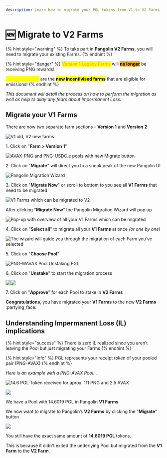 ```yaml
---
description: Learn how to migrate your PGL tokens from V1 to V2 Farms
---
```


# 🆕 Migrate to V2 Farms

{% hint style="warning" %}
To take part in **Pangolin V2 Farms**, you will need to migrate your existing Farms.
{% endhint %}

{% hint style="danger" %}
<mark style="color:orange;">Version 1 Legacy Farms</mark> will <mark style="background-color:orange;">**no longer**</mark> be receiving PNG rewards!

<mark style="color:yellow;">Version 2 Farms</mark> are the <mark style="background-color:yellow;">**new incentivised farms**</mark> that are eligible for emissions!
{% endhint %}

_This document will detail the process on how to perform the migration as well as help to allay any fears about Impermanent Loss._

## Migrate your V1 Farms

There are now two separate farm sections - **Version 1** and **Version** **2**

![V1 old, V2 new farms](https://lh6.googleusercontent.com/vnmSkthoEHn8eSIVoCMke-LqdW24f9mlC65DK4xHpBtdsK5ssRP-q2xC7cZxyB9GsPvGj78ZNANo4H-xw9DIfCPuTN6AI18U7ikzDw8NgPVpiVSiN-6y92WEFWiQixyVLh-9M\_2O)

1\. Click on "**Farm > Version 1**"

![AVAX-PNG and PNG-USDC.e pools with new Migrate button](https://lh6.googleusercontent.com/O79U7AoxaVge4ZQ90z68mS7K8EvtDC5JGPNHeWGW-wtj51xEVHy7LYTPtEGUcA2fDtqTEdmNGlFCxC2F\_fD7-L7ZbWe5vcFhKBdYBfw08XRc40o7BwQyQkG6-oo80hxTzg0ZiJ9Z)

2\. Click on "**Migrate**" will direct you to a sneak peak of the new Pangolin UI

![Pangolin Migration Wizard](https://lh4.googleusercontent.com/Z0SS-ofqEuHP8q7Aa7BlTsxq1a\_R13UfqdRQTKsSKZNgw\_l5ghlzvE2L9yNP9ch4tF8c3mS8sMXqyjC-cCbllb\_Y\_mCRQQn7HbMODFnV0LB\_Q-6VPglwTY\_P86YtFds8Ao8KbYs-)

3\. Click on "**Migrate Now**" or scroll to bottom to you see all **V1 Farms** that need to be migrated

![V1 Farms which can be migrated to V2](https://lh4.googleusercontent.com/HFwk11Xg\_NhNskKRijMo-8\_jCAKLNwJX6VxODdUbrtvFDrdaazoRC5kAiyQTP4evttmANRQMxcxdecIFxR214eY87ZcXzV7t5KSNguxCUVAmsWZazgEf8Rep\_fUPcMWkBCK5U6Dl)

After clicking “**Migrate Now**” the Pangolin Migration Wizard will pop up

![Pop-up with overview of all your V1 Farms which can be migrated](https://lh5.googleusercontent.com/N3dLjkBbBSrkH7vR5ldkl5qyr0649cL67h4kx5dcNeSrHu77Sji2pcUra8oXPIB\_u\_5qX7-zAkjpWbrWqLwu3Q08VrHa5ccYVKYC2hppy1fR1E2TL8RpTTW1OU1qx2WgnUf9NdOx)

4\. Click on "**Select all**" to migrate all your **V1 Farms** at once _(or one by one)_

![The wizard will guide you through the migration of each Farm you’ve selected](https://lh3.googleusercontent.com/yYU0c8t0C-QLPiAWmZTq2cg6K6W6cM7BS0-9dmwIUL674DmNfTg8HbV-Xf7lRad9plEmvdYeOVXMbLhj-8joS-bMbXyNWbEWJoFTNjCsEUoqtINh1aQ\_TzvQUxrBVz89rOWj4qE9)

5\. Click on "**Choose Pool**"&#x20;

![PNG-WAVAX Pool Unstaking PGL](https://lh6.googleusercontent.com/uG6eSN9F731eVsfVFuEvIc9uxmR4X0xiddibEZqacPf7F9mAfPdTx7LabOr07oVTJQPxeqUTtV3uGx4H6B4MjwzfbAuG7WpqGM7E3I8Ly8Ey1ifyl7pgDKYOcetu6tbB0I-XWT1h)

6\. Click on "**Unstake**" to start the migration process

&#x20;               ![](https://lh5.googleusercontent.com/tkR49nZxpS5LR4TL3sFYtn-SCZJS8i1mJRPINpZs4LY7\_p9cnz-GaTYJmxCXMUlHVYEP2qGzZEOIbaSPBt6JLtmA0ypgu7zQw0hFafISgZ9I7bQg4nP18lLRN0qnlUFM3XJ6cP9f)![](https://lh4.googleusercontent.com/Ru\_64CTQ8buqshIp-DhTTF3GLw7amCmhhSLsxVDOH6SBK3iYqc3H9yFIWVQGzoztPRpE33GOyIGMK-W-0xNiM4NiKlr382DGuFN4knHCVMUErQR-XqOVvwpDvR6VJSKTj333Q4Td)

7\. Click on "**Approve**" for each Pool to stake in **V2 Farms**

**Congratulations**, you have migrated your **V1 Farms** to the new **V2 Farms** :partying\_face:

## Understanding Impermanent Loss (IL) implications

{% hint style="success" %}
There is zero IL realized since you aren’t leaving the Pool but just migrating your Farms
{% endhint %}

{% hint style="info" %}
PGL represents your receipt token of your pooled pair (PNG-AVAX)
{% endhint %}



_Here is an example with a PNG-AVAX Pool..._

![14.6 PGL Token received for aprox. 111 PNG and 2.5 AVAX](https://lh6.googleusercontent.com/eHtf8a5kzRqFtxe69fok--d6vX1lcZdfXtzVwop\_AGnP2rsz639QX5E9wZEnXfFKvppmxoUYcbE\_Ng3Wf10FPzqQ7wj1k7YdfYgzLr1RRnB2wt3XXp9SH4wc-ls-Aq9U3i9-bAK7)

![](https://lh4.googleusercontent.com/T5rOFRj1mvwj8cF-pjIAqRD\_Sv-tvlqrspvlzhVqOhwIfn-XV70ixHDU9y7TvOgM7H2CYdSmODU0AFBy\_rH0nLjeyMxYMdfChyRe4UgmDgCfcgXXEwdI\_hdwKWkDlTOlv3kjerup)

We have a Pool with 14.6019 PGL in Pangolin **V1 Farms**.

We now want to migrate to Pangolin’s **V2 Farms** by clicking the "**Migrate**" button

![](https://lh5.googleusercontent.com/7ns9iWSEfD6UCBILZ\_aETgi4prSZoosTcBfciv2Exc9SWbpAoEp-qsgtvRAROcnMI1HcTQ\_RfFtJ1q1tRONxuEdtPO72mw1WxEKF4\_v2wAY1-Pa00y281f7hyKCwPHOPb2x04vwW)

You still have the exact same amount of **14.6019 PGL** tokens.

This is because it didn't exited the underlying Pool but migrated from the **V1 Farm** to the **V2 Farm**.
